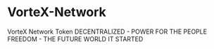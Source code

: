 # VorteX-Network
VorteX Network Token
DECENTRALIZED - POWER FOR THE PEOPLE FREEDOM - THE FUTURE WORLD IT STARTED
